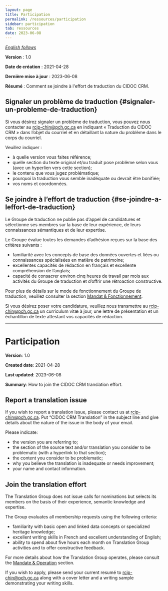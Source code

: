 ```yaml
---
layout: page
title: Participation
permalink: /ressources/participation
sidebar: participation
tab: ressources
date: 2023-06-08
---
```


[*English follows*](#en)

**Version** : 1.0

**Date de création** : 2021-04-28

**Dernière mise à jour** : 2023-06-08

**Résumé** : Comment se joindre à l'effort de traduction du CIDOC CRM.

## Signaler un problème de traduction {#signaler-un-probleme-de-traduction}

Si vous désirez signaler un problème de traduction, vous pouvez nous contacter au [rcip-chin@pch.gc.ca](mailto:rcip-chin@pch.gc.ca) en indiquant « Traduction du CIDOC CRM » dans l’objet du courriel et en détaillant la nature du problème dans le corps du courriel.

Veuillez indiquer :

  - à quelle version vous faites référence; 
  - quelle section du texte original et/ou traduit pose problème selon vous (avec un hyperlien vers cette section);
  - le contenu que vous jugez problématique;
  - pourquoi la traduction vous semble inadéquate ou devrait être bonifiée;
  - vos noms et coordonnées.

## Se joindre à l’effort de traduction {#se-joindre-a-leffort-de-traduction}

Le Groupe de traduction ne publie pas d’appel de candidatures et sélectionne ses membres sur la base de leur expérience, de leurs connaissances sémantiques et de leur expertise.

Le Groupe évalue toutes les demandes d’adhésion reçues sur la base des critères suivants :

  - familiarité avec les concepts de base des données ouvertes et liées ou connaissances spécialisées en matière de patrimoine;
  - excellentes capacités de rédaction en français et excellente compréhension de l’anglais;
  - capacité de consacrer environ cinq heures de travail par mois aux activités du Groupe de traduction et d’offrir une rétroaction constructive.

Pour plus de détails sur le mode de fonctionnement du Groupe de traduction, veuillez consulter la section [Mandat & Fonctionnement](https://chin-rcip.github.io/cidoc_crm_fr/ressources/mandat-fonctionnement).

Si vous désirez poser votre candidature, veuillez nous transmettre au [rcip-chin@pch.gc.ca](mailto:rcip-chin@pch.gc.ca) un curriculum vitæ à jour, une lettre de présentation et un échantillon de texte attestant vos capacités de rédaction.


---

<h1 class="post-title" id="en">Participation</h1>

**Version**: 1.0

**Created date**: 2021-04-28

**Last updated**: 2023-06-08

**Summary**: How to join the CIDOC CRM translation effort.


## Report a translation issue

If you wish to report a translation issue, please contact us at [rcip-chin@pch.gc.ca](mailto:rcip-chin@pch.gc.ca). Put “CIDOC CRM Translation” in the subject line and give details about the nature of the issue in the body of your email.

Please indicate:

  - the version you are referring to;
  - the section of the source text and/or translation you consider to be problematic (with a hyperlink to that section);
  - the content you consider to be problematic;
  - why you believe the translation is inadequate or needs improvement;
  - your name and contact information.

## Join the translation effort

The Translation Group does not issue calls for nominations but selects its members on the basis of their experience, semantic knowledge and expertise.

The Group evaluates all membership requests using the following criteria:

  - familiarity with basic open and linked data concepts or specialized heritage knowledge;
  - excellent writing skills in French and excellent understanding of English;
  - ability to spend about five hours each month on Translation Group activities and to offer constructive feedback.

For more details about how the Translation Group operates, please consult the [Mandate & Operation](https://chin-rcip.github.io/cidoc_crm_fr/ressources/mandat-fonctionnement) section.

If you wish to apply, please send your current resumé to [rcip-chin@pch.gc.ca](mailto:rcip-chin@pch.gc.ca) along with a cover letter and a writing sample demonstrating your writing skills.
